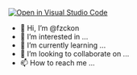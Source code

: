 [![Open in Visual Studio Code](https://open.vscode.dev/badges/open-in-vscode.svg)](https://open.vscode.dev/organization/repository)
- 👋 Hi, I’m @fzckon
- 👀 I’m interested in ...
- 🌱 I’m currently learning ...
- 💞️ I’m looking to collaborate on ...
- 📫 How to reach me ...

<!---
fzckon/fzckon is a ✨ special ✨ repository because its `README.md` (this file) appears on your GitHub profile.
You can click the Preview link to take a look at your changes.
--->
